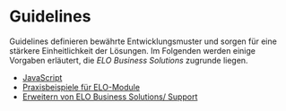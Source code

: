 # Guidelines

Guidelines definieren bewährte Entwicklungsmuster und sorgen für eine stärkere Einheitlichkeit der Lösungen. Im Folgenden werden einige Vorgaben erläutert, die <span
style='font-style:italic'>ELO Business Solutions</span> zugrunde liegen.

*   <a
href="#!/guide/pDAC55268_E50B_45BA_92C8_12ACC34F1FBE">JavaScript</a>
*   <a
href="#!/guide/p6E930A99_75DB_4BF7_A243_938236D30C23">Praxisbeispiele für ELO-Module</a>
*   <a
href="#!/guide/pC411E915_1753_4F9F_8A37_C9F350DC7BA6">Erweitern von ELO Business Solutions/ Support</a>




